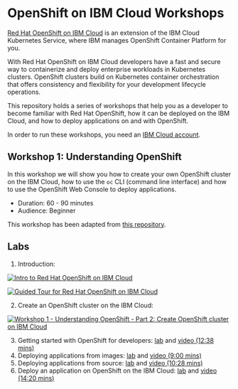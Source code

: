 # OpenShift on IBM Cloud Workshops

[Red Hat OpenShift on IBM Cloud](https://cloud.ibm.com/docs/openshift?topic=openshift-why_openshift) is an extension of the IBM Cloud Kubernetes Service, where IBM manages OpenShift Container Platform for you. 

With Red Hat OpenShift on IBM Cloud developers have a fast and secure way to containerize and deploy enterprise workloads in Kubernetes clusters. OpenShift clusters build on Kubernetes container orchestration that offers consistency and flexibility for your development lifecycle operations.

This repository holds a series of workshops that help you as a developer to become familiar with Red Hat OpenShift, how it can be deployed on the IBM Cloud, and how to deploy applications on and with OpenShift.

In order to run these workshops, you need an [IBM Cloud account](https://ibm.biz/BdzAjk).

## Workshop 1: Understanding OpenShift

In this workshop we will show you how to create your own OpenShift cluster on the IBM Cloud, how to use the `oc` CLI (command line interface) and how to use the OpenShift Web Console to deploy applications.

* Duration: 60 - 90 minutes
* Audience: Beginner

This workshop has been adapted from [this repository](https://github.com/nheidloff/openshift-on-ibm-cloud-workshops).

## Labs

1. Introduction: 

[![Intro to Red Hat OpenShift on IBM Cloud](http://img.youtube.com/vi/hdwDMsDF9J8/0.jpg)](http://www.youtube.com/watch?v=hdwDMsDF9J8 "Intro to Red Hat OpenShift on IBM Cloud")

[![Guided Tour for Red Hat OpenShift on IBM Cloud](http://img.youtube.com/vi/l4Vrj7mkxhQ/0.jpg)](http://www.youtube.com/watch?v=l4Vrj7mkxhQ "Guided Tour for Red Hat OpenShift on IBM Cloud")

2. Create an OpenShift cluster on the IBM Cloud: 

[![Workshop 1 - Understanding OpenShift - Part 2: Create OpenShift cluster on IBM Cloud](http://img.youtube.com/vi/9xgqDP2B3WI/0.jpg)](http://www.youtube.com/watch?v=9xgqDP2B3WI "Workshop 1 - Understanding OpenShift - Part 2: Create OpenShift cluster on IBM Cloud")

3. Getting started with OpenShift for developers: [lab](https://learn.openshift.com/introduction/getting-started/) and [video (12:38 mins)](https://www.youtube.com/watch?v=boJOI0DgSTc&list=PL0Mrq9ES4ERfGpB0K5PHYmvl2xV60GSQz&index=4&t=0s)
4. Deploying applications from images: [lab](https://learn.openshift.com/introduction/deploying-images/) and [video (9:00 mins)](https://www.youtube.com/watch?v=v_j3TiurPQc&list=PL0Mrq9ES4ERfGpB0K5PHYmvl2xV60GSQz&index=5&t=0s)
5. Deploying applications from source: [lab](https://learn.openshift.com/introduction/deploying-python/) and [video (10:28 mins)](https://www.youtube.com/watch?v=2CtThlhgOYs&list=PL0Mrq9ES4ERfGpB0K5PHYmvl2xV60GSQz&index=6&t=0s)
6. Deploy an application on OpenShift on the IBM Cloud: [lab](1-understanding-openshift/Part4.md) and [video (14:20 mins)](https://www.youtube.com/watch?v=7XBbuPjsUqU&list=PL0Mrq9ES4ERfGpB0K5PHYmvl2xV60GSQz&index=7&t=0s)

